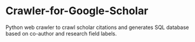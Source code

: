 # Crawler-for-Google-Scholar
Python web crawler to crawl scholar citations and generates SQL database based on co-author and research field labels.
